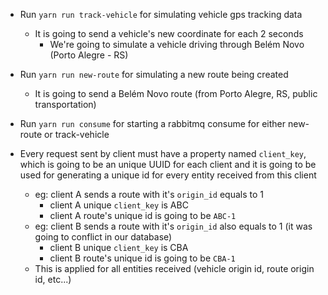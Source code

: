- Run `yarn run track-vehicle` for simulating vehicle gps tracking data
    - It is going to send a vehicle's new coordinate for each 2 seconds
        - We're going to simulate a vehicle driving through Belém Novo (Porto Alegre - RS)
- Run `yarn run new-route` for simulating a new route being created
    - It is going to send a Belém Novo route (from Porto Alegre, RS, public transportation)
- Run `yarn run consume` for starting a rabbitmq consume for either new-route or track-vehicle

- Every request sent by client must have a property named `client_key`, which is going to be an unique UUID for each client and it is going to be used for generating a unique id for every entity received from this client
    - eg: client A sends a route with it's `origin_id` equals to 1
        - client A unique `client_key` is ABC
        - client A route's unique id is going to be `ABC-1`
    - eg: client B sends a route with it's `origin_id` also equals to 1 (it was going to conflict in our database)
        - client B unique `client_key` is CBA
        - client B route's unique id is going to be `CBA-1`
    - This is applied for all entities received (vehicle origin id, route origin id, etc...)